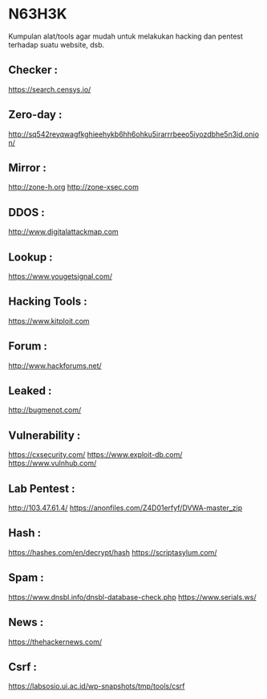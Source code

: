 # N63H3K
Kumpulan alat/tools agar mudah untuk melakukan hacking dan pentest terhadap suatu website, dsb.


Checker :
---------
https://search.censys.io/

Zero-day :
---------
http://sq542reyqwagfkghieehykb6hh6ohku5irarrrbeeo5iyozdbhe5n3id.onion/

Mirror :
---------
http://zone-h.org
http://zone-xsec.com

DDOS :
---------
http://www.digitalattackmap.com

Lookup :
---------
https://www.yougetsignal.com/

Hacking Tools :
---------
https://www.kitploit.com

Forum :
---------
http://www.hackforums.net/

Leaked :
---------
http://bugmenot.com/

Vulnerability :
---------
https://cxsecurity.com/
https://www.exploit-db.com/
https://www.vulnhub.com/

Lab Pentest :
---------
http://103.47.61.4/
https://anonfiles.com/Z4D01erfyf/DVWA-master_zip

Hash :
---------
https://hashes.com/en/decrypt/hash
https://scriptasylum.com/

Spam :
---------
https://www.dnsbl.info/dnsbl-database-check.php
https://www.serials.ws/

News :
---------
https://thehackernews.com/

Csrf :
---------
https://labsosio.ui.ac.id/wp-snapshots/tmp/tools/csrf
